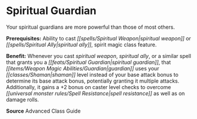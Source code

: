﻿---
cssclass: [feats]

---
# Spiritual Guardian

Your spiritual guardians are more powerful than those of most others.

**Prerequisites:** Ability to cast _[[spells/Spiritual Weapon|spiritual weapon]]_ or _[[spells/Spiritual Ally|spiritual ally]]_, spirit magic class feature.

**Benefit:** Whenever you cast _spiritual weapon_, _spiritual ally_, or a similar spell that grants you a _[[feats/Spiritual Guardian|spiritual guardian]]_, that _[[items/Weapon Magic Abilities/Guardian|guardian]]_ uses your _[[classes/Shaman|shaman]]_ level instead of your base attack bonus to determine its base attack bonus, potentially granting it multiple attacks. Additionally, it gains a +2 bonus on caster level checks to overcome _[[universal monster rules/Spell Resistance|spell resistance]]_ as well as on damage rolls.

**Source** Advanced Class Guide